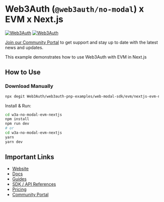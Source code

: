 # Web3Auth (`@web3auth/no-modal`) x EVM x Next.js

[![Web3Auth](https://img.shields.io/badge/Web3Auth-SDK-blue)](https://web3auth.io/docs/sdk/pnp/web/modal)
[![Web3Auth](https://img.shields.io/badge/Web3Auth-Community-cyan)](https://community.web3auth.io)

[Join our Community Portal](https://community.web3auth.io/) to get support and stay up to date with the latest news and updates.

This example demonstrates how to use Web3Auth with EVM in Next.js

## How to Use

### Download Manually

```bash
npx degit Web3Auth/web3auth-pnp-examples/web-modal-sdk/evm/nextjs-evm-no-modal-example w3a-no-modal-evm-nextjs
```

Install & Run:

```bash
cd w3a-no-modal-evm-nextjs
npm install
npm run dev
# or
cd w3a-no-modal-evm-nextjs
yarn
yarn dev
```

## Important Links

- [Website](https://web3auth.io)
- [Docs](https://web3auth.io/docs)
- [Guides](https://web3auth.io/docs/content-hub?type=guides)
- [SDK / API References](https://web3auth.io/docs/sdk)
- [Pricing](https://web3auth.io/pricing.html)
- [Community Portal](https://community.web3auth.io)
